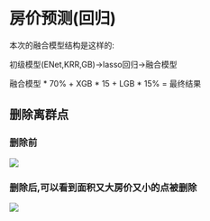 # 房价预测(回归)
本次的融合模型结构是这样的:

初级模型(ENet,KRR,GB)->lasso回归->融合模型

融合模型 * 70% + XGB * 15 + LGB * 15% = 最终结果

## 删除离群点

### 删除前
![](https://github.com/iisdd/Competition/blob/main/house-prices-advanced-regression-techniques/upload_pic/Before%20Deleting%20outliers.png)

### 删除后,可以看到面积又大房价又小的点被删除
![](https://github.com/iisdd/Competition/blob/main/house-prices-advanced-regression-techniques/upload_pic/After%20Deleting%20outliers.png)
